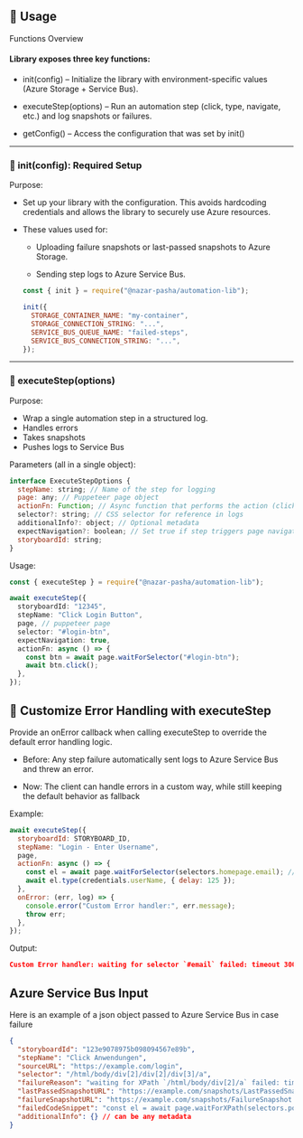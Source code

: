 ## 🔹 Usage

Functions Overview

#### Library exposes three key functions:

- init(config) – Initialize the library with environment-specific values (Azure Storage + Service Bus).

- executeStep(options) – Run an automation step (click, type, navigate, etc.) and log snapshots or failures.

- getConfig() – Access the configuration that was set by init()

---

### 🔹 init(config): Required Setup

Purpose:

- Set up your library with the configuration. This avoids hardcoding credentials and allows the library to securely use Azure resources.

- These values used for:

  - Uploading failure snapshots or last-passed snapshots to Azure Storage.

  - Sending step logs to Azure Service Bus.

  ```js
  const { init } = require("@nazar-pasha/automation-lib");

  init({
    STORAGE_CONTAINER_NAME: "my-container",
    STORAGE_CONNECTION_STRING: "...",
    SERVICE_BUS_QUEUE_NAME: "failed-steps",
    SERVICE_BUS_CONNECTION_STRING: "...",
  });
  ```

---

### 🔹 executeStep(options)

Purpose:

- Wrap a single automation step in a structured log.
- Handles errors
- Takes snapshots
- Pushes logs to Service Bus

Parameters (all in a single object):

```js
interface ExecuteStepOptions {
  stepName: string; // Name of the step for logging
  page: any; // Puppeteer page object
  actionFn: Function; // Async function that performs the action (click, type, navigate)
  selector?: string; // CSS selector for reference in logs
  additionalInfo?: object; // Optional metadata
  expectNavigation?: boolean; // Set true if step triggers page navigation
  storyboardId: string;
}
```

Usage:

```ts
const { executeStep } = require("@nazar-pasha/automation-lib");

await executeStep({
  storyboardId: "12345",
  stepName: "Click Login Button",
  page, // puppeteer page
  selector: "#login-btn",
  expectNavigation: true,
  actionFn: async () => {
    const btn = await page.waitForSelector("#login-btn");
    await btn.click();
  },
});
```

## 🔹 Customize Error Handling with executeStep

Provide an onError callback when calling executeStep to override the default error handling logic.

- Before: Any step failure automatically sent logs to Azure Service Bus and threw an error.

- Now: The client can handle errors in a custom way, while still keeping the default behavior as fallback

Example:

```js
await executeStep({
  storyboardId: STORYBOARD_ID,
  stepName: "Login - Enter Username",
  page,
  actionFn: async () => {
    const el = await page.waitForSelector(selectors.homepage.email); // should be username
    await el.type(credentials.userName, { delay: 125 });
  },
  onError: (err, log) => {
    console.error("Custom Error handler:", err.message);
    throw err;
  },
});
```

Output:

```json
Custom Error handler: waiting for selector `#email` failed: timeout 30000ms exceeded
```

## Azure Service Bus Input

Here is an example of a json object passed to Azure Service Bus in case failure

```json
{
  "storyboardId": "123e9078975b098094567e89b",
  "stepName": "Click Anwendungen",
  "sourceURL": "https://example.com/login",
  "selector": "/html/body/div[2]/div[2]/div[3]/a",
  "failureReason": "waiting for XPath `/html/body/div[2]/a` failed: timeout 30000ms exceeded",
  "lastPassedSnapshotURL": "https://example.com/snapshots/LastPassedSnapshot.html",
  "failureSnapshotURL": "https://example.com/snapshots/FailureSnapshot.html",
  "failedCodeSnippet": "const el = await page.waitForXPath(selectors.portalView.anwendungen);\nawait el.click()",
  "additionalInfo": {} // can be any metadata
}
```
